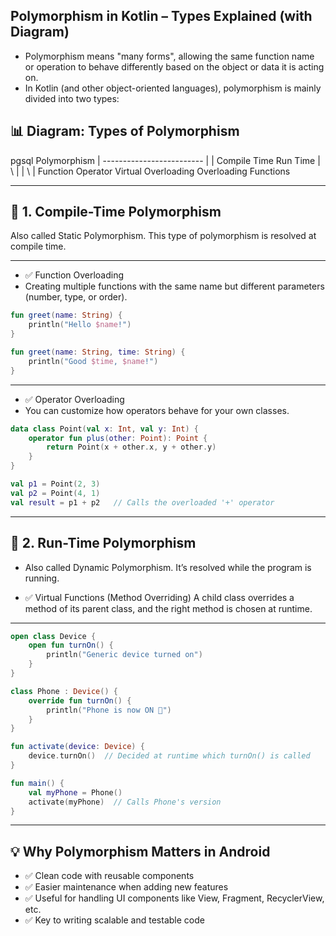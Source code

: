 ## Polymorphism in Kotlin – Types Explained (with Diagram)

* Polymorphism means "many forms", allowing the same function name or operation to behave differently based on the object or data it is acting on.
* In Kotlin (and other object-oriented languages), polymorphism is mainly divided into two types:

## 📊 Diagram: Types of Polymorphism
pgsql
               Polymorphism
                   |
        -------------------------
        |                       |
   Compile Time             Run Time
     |     \                    |
     |      \                   |
Function   Operator        Virtual
Overloading Overloading    Functions

---

## 🧱 1. Compile-Time Polymorphism

Also called Static Polymorphism. This type of polymorphism is resolved at compile time.

---

* ✅ Function Overloading
* Creating multiple functions with the same name but different parameters (number, type, or order).

```kotlin
fun greet(name: String) {
    println("Hello $name!")
}

fun greet(name: String, time: String) {
    println("Good $time, $name!")
}
```

---

* ✅ Operator Overloading
* You can customize how operators behave for your own classes.
```kotlin
data class Point(val x: Int, val y: Int) {
    operator fun plus(other: Point): Point {
        return Point(x + other.x, y + other.y)
    }
}

val p1 = Point(2, 3)
val p2 = Point(4, 1)
val result = p1 + p2   // Calls the overloaded '+' operator
```

---

## 🚀 2. Run-Time Polymorphism
* Also called Dynamic Polymorphism. It’s resolved while the program is running.

* ✅ Virtual Functions (Method Overriding)
A child class overrides a method of its parent class, and the right method is chosen at runtime.

---

```kotlin
open class Device {
    open fun turnOn() {
        println("Generic device turned on")
    }
}

class Phone : Device() {
    override fun turnOn() {
        println("Phone is now ON 📱")
    }
}

fun activate(device: Device) {
    device.turnOn()  // Decided at runtime which turnOn() is called
}

fun main() {
    val myPhone = Phone()
    activate(myPhone)  // Calls Phone's version
}
```

---

## 💡 Why Polymorphism Matters in Android

* ✅ Clean code with reusable components
* ✅ Easier maintenance when adding new features
* ✅ Useful for handling UI components like View, Fragment, RecyclerView, etc.
* ✅ Key to writing scalable and testable code
